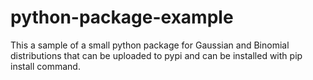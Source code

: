 # python-package-example
This a sample of a small python package for Gaussian and Binomial distributions that can be uploaded to pypi and can be installed with pip install command. 
